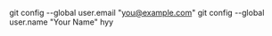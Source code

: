 git config --global user.email "you@example.com"
  git config --global user.name "Your Name"
  hyy
  
